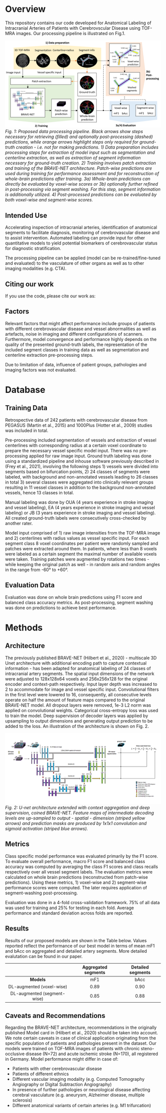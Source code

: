 # Overview
This repository contains our code developed for Anatomical Labeling of Intracranial Arteries of Patients with Cerebrovscular Disease using TOF-MRA images. Our processing pipeline is illustrated on Fig.1.

![PIPELINE](./docs/imgs/pipeline_v3.png)
*Fig. 1: Proposed data processing pipeline. Black arrows show steps necessary for retrieving (filled) and optionally post-processing (dashed) predictions, while orange arrows highlight steps only required for ground-truth creation - i.e. not for making predictions. 1) Data preparation includes processing steps for extraction of model input such as segmentation and centerline extraction, as well as extraction of segment information necessary for ground-truth creation. 2) Training involves patch extraction and training of the BRAVE-NET architecture. Patch-wise predictions are used during training for performance assessment and for reconstruction of whole-brain predictions after training. 3a) Whole-brain predictions can directly be evaluated by voxel-wise scores or 3b) optionally further refined in post-processing via segment washing. For this step, segment information is additionally utilized. 4) Post-processed predictions can be evaluated by both voxel-wise and segment-wise scores.*

## Intended Use
Accelerating inspection of intracranial arteries, identification of anatomical segments to facilitate diagnosis, monitoring of cerebrovascular disease and to assist intervention. Automated labeling can provide input for other quantitative models to yield potential biomarkers of cerebrovascular status for diagnostic stratification.

The processing pipeline can be applied (model can be re-trained/fine-tuned and evaluated) to the vasculature of other organs as well as to other imaging modalities (e.g. CTA).

## Citing our work
If you use the code, please cite our work as:

## Factors
Relevant factors that might affect performance include groups of patients with different cerebrovascular disease and vessel abnormalities as well as artefacts, noise in imaging and different configurations of scanners. Furthermore, model convergence and performance highly depends on the quality of the presented ground-truth labels, the representation of the included segment classes in training data as well as segmentation and centerline extraction pre-processing steps.

Due to limitation of data, influence of patient groups, pathologies and imaging factors was not evaluated. 


# Database
## Training Data

Retrospective data of 242 patients with cerebrovascular disease from PEGASUS (Martin et al., 2015) and 1000Plus (Hotter et al., 2009) studies was included in total.
	
Pre-processing included segmentation of vessels and extraction of vessel centerlines with corresponding radius at a certain voxel coordinate to prepare the necessary vessel specific model input. There was no pre-processing applied for raw image input.
Ground truth labeling was done using a standardized pipeline and inhouse software previously described in (Frey et al., 2021), involving the following steps 1) vessels were divided into segments based on bifurcation points, 2) 24 classes of segments were labeled, with background and non-annotated vessels leading to 26 classes in total 3) several classes were aggregated into clinically relevant groups resulting in 11 vessel classes in addition to the background non-annotated vessels, hence 13 classes in total.

Manual labeling was done by OUA (4 years experience in stroke imaging and vessel labeling), EA (4 years experience in stroke imaging and vessel labeling) or JB (3 years experience in stroke imaging and vessel labeling). All created ground-truth labels were consecutively cross-checked by another rater.

Model input comprised of 1) raw image intensities from the TOF-MRA image and 2) centerlines with radius values as vessel specific input. For each segment class 8 voxel coordinates per patient were randomly sampled and patches were extracted around them. In patients, where less than 8 voxels were labeled as a certain segment the maximal number of available voxels were taken.
Training patches were augmented by rotations two times - while keeping the original patch as well - in random axis and random angles in the range from -60° to +60°.

## Evaluation Data

Evaluation was done on whole brain predictions using F1 score and balanced class accuracy metrics. As post-processing, segment washing was done on predictions to achieve best performance.

# Methods
## Architecture
The previously published BRAVE-NET (Hilbert et al., 2020) - multiscale 3D Unet architecture with additional encoding path to capture contextual information - has been adapted for anatomical labeling of 24 classes of intracranial artery segments. The spatial input dimensions of the network were adjusted to 128x128x64 voxels and 256x256x128 for the original encoder and context-path respectively. Input layer depth was increased to 2 to accommodate for image and vessel specific input. Convolutional filters in the first level were lowered to 16, consequently, all consecutive levels operate on half the amount of feature maps compared to the original BRAVE-NET model. All dropout layers were removed, 1e-3 L2 norm was applied on convolutional weights. Categorical cross-entropy loss was used to train the model. Deep supervision of decoder layers was applied by upsampling to output dimensions and generating output prediction to be added to the loss. An illustration of the architecture is shown on Fig. 2.

![BRAVE-NET](./docs/imgs/brave-net.png)
*Fig. 2: U-net architecture extended with context aggregation and deep supervision, coined BRAVE-NET. Feature maps of intermediate decoding levels are up-sampled to output - spatial - dimension (striped yellow arrows) and prediction masks are produced by 1x1x1 convolution and sigmoid activation (striped blue arrows).*

## Metrics
Class specific model performance was evaluated primarily by the F1 score. To evaluate overall performance, macro F1 score and balanced class accuracy was computed by averaging the class F1 scores and class recalls respectively over all vessel segment labels. The evaluation metrics were calculated on whole brain predictions (reconstructed from patch-wise predictions). Using these metrics, 1) voxel-wise and 2) segment-wise performance scores were computed. The later requires application of segment-washing post-processing.

Evaluation was done in a 4-fold cross-validation framework. 75% of all data was used for training and 25% for testing in each fold. Average performance and standard deviation across folds are reported.


## Results
Results of our proposed models are shown in the Table below. Values reported reflect the performance of our best model in terms of mean mF1 and bAcc on aggregated and detailed artery segments. More detailed evalutation can be found in our paper.

|                               | Aggregated segments | Detailed segments |
|:-----------------------------:|:-------------------:|:-----------------:|
|         **Models**            |    mF1    |   bAcc  |   mF1   |   bAcc  |
| DL-augmented (voxel-wise)     |    0.89   |   0.90  |   0.80  |   0.83  |
| DL-augmented (segment-wise)   |    0.85   |   0.88  |   0.78  |   0.82  |


## Caveats and Recommendations
Regarding the BRAVE-NET architecture, recommendations in the originally published Model card in (Hilbert et al., 2020) should be taken into account.
We note certain caveats in case of clinical application originating from the specific population of patients and pathologies present in the dataset. Our models were trained on TOF-MRA images of patients with chronic steno-occlusive disease (N=72) and acute ischemic stroke (N=170), all registered in Germany. Model performance might differ in case of:
-	Patients with other cerebrovascular disease
-	Patients of different ethnics 
-	Different vascular imaging modality (e.g. Computed Tomography Angiography or Digital Subtraction Angiography)
-	In presence of further pathologies or neurological disease affecting cerebral vasculature (e.g. aneurysm, Alzheimer disease, multiple sclerosis)
-	Different anatomical variants of certain arteries (e.g. M1 trifurcation)


